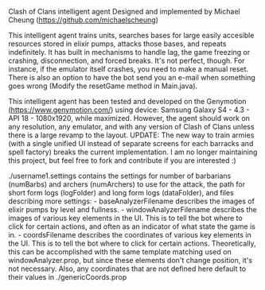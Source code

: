 Clash of Clans intelligent agent
Designed and implemented by Michael Cheung (https://github.com/michaelscheung)

This intelligent agent trains units, searches bases for large easily accesible resources stored in elixir pumps, attacks those bases, and repeats indefinitely. It has built in mechanisms to handle lag, the game freezing or crashing, disconnection, and forced breaks. It's not perfect, though. For instance, if the emulator itself crashes, you need to make a manual reset. There is also an option to have the bot send you an e-mail when something goes wrong (Modify the resetGame method in Main.java).

This intelligent agent has been tested and developed on the Genymotion (https://www.genymotion.com/) using device: Samsung Galaxy S4 - 4.3 - API 18 - 1080x1920, while maximized. However, the agent should work on any resolution, any emulator, and with any version of Clash of Clans unless there is a large revamp to the layout. UPDATE: The new way to train armies (with a single unified UI instead of separate screens for each barracks and spell factory) breaks the current implementation. I am no longer maintaining this project, but feel free to fork and contribute if you are interested :)


./username1.settings contains the settings for number of barbarians (numBarbs) and archers (numArchers) to use for the attack, the path for short form logs (logFolder) and long form logs (dataFolder), and files describing more settings:
	- baseAnalyzerFilename describes the images of elixir pumps by level and fullness.
	- windowAnalyzerFilename describes the images of various key elements in the UI. This is to tell the bot where to click for certain actions, and often as an indicator of what state the game is in.
	- coordsFilename describes the coordinates of various key elements in the UI. This is to tell the bot where to click for certain actions. Theoretically, this can be accomplished with the same template matching used on windowAnalyzer.prop, but since these elements don't change position, it's not necessary. Also, any coordinates that are not defined here default to their values in ./genericCoords.prop